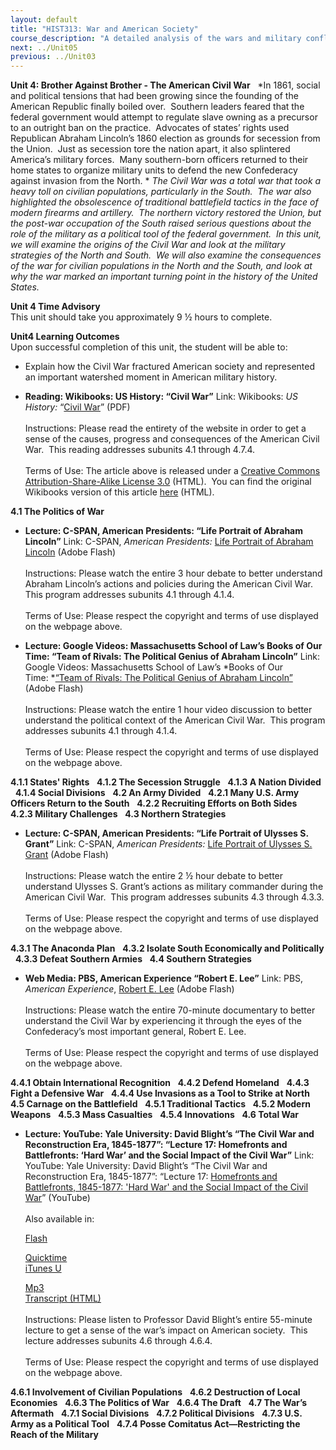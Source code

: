 ```yaml
---
layout: default
title: "HIST313: War and American Society"
course_description: "A detailed analysis of the wars and military conflicts that have shaped the social, political, and economic history of the United States from the colonial era to the present."
next: ../Unit05
previous: ../Unit03
---
```

**Unit 4: Brother Against Brother - The American Civil War** <span
id="4"></span> 
*In 1861, social and political tensions that had been growing since the
founding of the American Republic finally boiled over.  Southern leaders
feared that the federal government would attempt to regulate slave
owning as a precursor to an outright ban on the practice.  Advocates of
states’ rights used Republican Abraham Lincoln’s 1860 election as
grounds for secession from the Union.  Just as secession tore the nation
apart, it also splintered America’s military forces.  Many southern-born
officers returned to their home states to organize military units to
defend the new Confederacy against invasion from the North. * *The Civil
War was a total war that took a heavy toll on civilian populations,
particularly in the South.  The war also highlighted the obsolescence of
traditional battlefield tactics in the face of modern firearms and
artillery.  The northern victory restored the Union, but the post-war
occupation of the South raised serious questions about the role of the
military as a political tool of the federal government.  In this unit,
we will examine the origins of the Civil War and look at the military
strategies of the North and South.  We will also examine the
consequences of the war for civilian populations in the North and the
South, and look at why the war marked an important turning point in the
history of the United States.*

**Unit 4 Time Advisory**  
This unit should take you approximately 9 ½ hours to complete.  

<span id="cke_bm_537E" style="display: none; "> </span>

**Unit4 Learning Outcomes**  
Upon successful completion of this unit, the student will be able to:

-   Explain how the Civil War fractured American society and represented
    an important watershed moment in American military history.

-   **Reading: Wikibooks: US History: “Civil War”**
    Link: Wikibooks: *US History:* “[Civil
    War](http://www.saylor.org/site/wp-content/uploads/2011/03/US-History_Civil-war.pdf)”
    (PDF)  
        
     Instructions: Please read the entirety of the website in order to
    get a sense of the causes, progress and consequences of the American
    Civil War.  This reading addresses subunits 4.1 through 4.7.4.  
        
     Terms of Use: The article above is released under a [Creative
    Commons Attribution-Share-Alike License
    3.0](http://creativecommons.org/licenses/by-sa/3.0/) (HTML).  You
    can find the original Wikibooks version of this article
    [here](http://en.wikibooks.org/wiki/US_History/Civil_War) (HTML).

**4.1 The Politics of War** <span id="4.1"></span> 
-   **Lecture: C-SPAN, American Presidents: “Life Portrait of Abraham
    Lincoln”**
    Link: C-SPAN, *American Presidents:* [Life Portrait of Abraham
    Lincoln](http://www.c-spanvideo.org/program/AbrahamLi) (Adobe
    Flash)  
        
     Instructions: Please watch the entire 3 hour debate to better
    understand Abraham Lincoln’s actions and policies during the
    American Civil War.  This program addresses subunits 4.1 through
    4.1.4.  
        
     Terms of Use: Please respect the copyright and terms of use
    displayed on the webpage above.

-   **Lecture: Google Videos: Massachusetts School of Law’s Books of Our
    Time: “Team of Rivals: The Political Genius of Abraham Lincoln”**
    Link: Google Videos: Massachusetts School of Law’s *Books of Our
    Time: *[“Team of Rivals: The Political Genius of Abraham
    Lincoln](http://www.youtube.com/watch?v=inwPKoGR-xo)[<span
    style="display: none;">  </span>](http://www.youtube.com/watch?v=inwPKoGR-xo)[”](http://www.youtube.com/watch?v=inwPKoGR-xo)<span
    style="display: none;">  </span> (Adobe Flash)  
        
     Instructions: Please watch the entire 1 hour video discussion to
    better understand the political context of the American Civil War. 
    This program addresses subunits 4.1 through 4.1.4.  
        
     Terms of Use: Please respect the copyright and terms of use
    displayed on the webpage above.    

**4.1.1 States' Rights** <span id="4.1.1"></span> 
**4.1.2 The Secession Struggle** <span id="4.1.2"></span> 
**4.1.3 A Nation Divided** <span id="4.1.3"></span> 
**4.1.4 Social Divisions** <span id="4.1.4"></span> 
**4.2 An Army Divided** <span id="4.2"></span> 
**4.2.1 Many U.S. Army Officers Return to the South** <span
id="4.2.1"></span> 
**4.2.2 Recruiting Efforts on Both Sides** <span id="4.2.2"></span> 
**4.2.3 Military Challenges** <span id="4.2.3"></span> 
**4.3 Northern Strategies** <span id="4.3"></span> 
-   **Lecture: C-SPAN, American Presidents: “Life Portrait of Ulysses S.
    Grant”**
    Link: C-SPAN, *American Presidents:* [Life Portrait of Ulysses S.
    Grant](http://www.c-spanvideo.org/program/SGrant) (Adobe Flash)  
        
     Instructions: Please watch the entire 2 ½ hour debate to better
    understand Ulysses S. Grant’s actions as military commander during
    the American Civil War.  This program addresses subunits 4.3 through
    4.3.3.  
        
     Terms of Use: Please respect the copyright and terms of use
    displayed on the webpage above.

**4.3.1 The Anaconda Plan** <span id="4.3.1"></span> 
**4.3.2 Isolate South Economically and Politically** <span
id="4.3.2"></span> 
**4.3.3 Defeat Southern Armies** <span id="4.3.3"></span> 
**4.4 Southern Strategies** <span id="4.4"></span> 
-   **Web Media: PBS, American Experience “Robert E. Lee”**
    Link: PBS, *American Experience*, [Robert E.
    Lee](http://www.pbs.org/wgbh/americanexperience/films/lee/player/)
    (Adobe Flash)  
        
     Instructions: Please watch the entire 70-minute documentary to
    better understand the Civil War by experiencing it through the eyes
    of the Confederacy’s most important general, Robert E. Lee.  
        
     Terms of Use: Please respect the copyright and terms of use
    displayed on the webpage above.

**4.4.1 Obtain International Recognition** <span id="4.4.1"></span> 
**4.4.2 Defend Homeland** <span id="4.4.2"></span> 
**4.4.3 Fight a Defensive War** <span id="4.4.3"></span> 
**4.4.4 Use Invasions as a Tool to Strike at North** <span
id="4.4.4"></span> 
**4.5 Carnage on the Battlefield** <span id="4.5"></span> 
**4.5.1 Traditional Tactics** <span id="4.5.1"></span> 
**4.5.2 Modern Weapons** <span id="4.5.2"></span> 
**4.5.3 Mass Casualties** <span id="4.5.3"></span> 
**4.5.4 Innovations** <span id="4.5.4"></span> 
**4.6 Total War** <span id="4.6"></span> 
-   **Lecture: YouTube: Yale University: David Blight’s “The Civil War
    and Reconstruction Era, 1845-1877”: “Lecture 17: Homefronts and
    Battlefronts: ‘Hard War’ and the Social Impact of the Civil War”**
    Link: YouTube: Yale University: David Blight’s “The Civil War and
    Reconstruction Era, 1845-1877”: “Lecture 17: [Homefronts and
    Battlefronts, 1845-1877: 'Hard War' and the Social Impact of the
    Civil
    War](http://www.youtube.com/watch?v=l0eKDsTWPv0&p=BCF745241DEDE97B&playnext=1&index=16)”
    (YouTube)  
                  
     Also available in:  

    [Flash](http://openmedia.yale.edu/projects/media_viewer/video_viewer2.php?window_size=medium&type=flv&title=HIST%20119%20-%20Lecture%2017%20-%20Prof.%20David%20Blight&path=%2Fcourses%2Fspring08%2Fhist119%2Fflash%2Fhist119_17_032508)  

    [Quicktime](http://openmedia.yale.edu/projects/media_viewer/video_viewer2.php?window_size=large&type=mov&title=HIST%20119%20-%20Lecture%2017%20-%20Prof.%20David%20Blight&path=%2Fcourses%2Fspring08%2Fhist119%2Fmov%2Fhist119_17_032508.mov)  
     [iTunes U<span style="display: none;"> </span><span
    style="display: none;"> </span>](http://deimos3.apple.com/WebObjects/Core.woa/Browse/yale.edu-dz.2821767620?i=1168022318)<span
    style="display: none;"> </span><span style="display: none;">
    </span>  

    [Mp3](http://openmedia.yale.edu/projects/media_viewer/video_viewer2.php?window_size=audio&type=mp3&title=HIST%20119%20-%20Lecture%2017%20-%20Prof.%20David%20Blight&path=%2Fcourses%2Fspring08%2Fhist119%2Fmp3%2Fhist119_17_032508.mp3)  
     [Transcript (HTML)](http://oyc.yale.edu/transcript/558/hist-119)  
        
     Instructions: Please listen to Professor David Blight’s entire
    55-minute lecture to get a sense of the war’s impact on American
    society.  This lecture addresses subunits 4.6 through 4.6.4.  
        
     Terms of Use: Please respect the copyright and terms of use
    displayed on the webpage above.

**4.6.1 Involvement of Civilian Populations** <span id="4.6.1"></span> 
**4.6.2 Destruction of Local Economies** <span id="4.6.2"></span> 
**4.6.3 The Politics of War** <span id="4.6.3"></span> 
**4.6.4 The Draft** <span id="4.6.4"></span> 
**4.7 The War’s Aftermath** <span id="4.7"></span> 
**4.7.1 Social Divisions** <span id="4.7.1"></span> 
**4.7.2 Political Divisions** <span id="4.7.2"></span> 
**4.7.3 U.S. Army as a Political Tool** <span id="4.7.3"></span> 
**4.7.4 Posse Comitatus Act—Restricting the Reach of the Military**
<span id="4.7.4"></span> 
